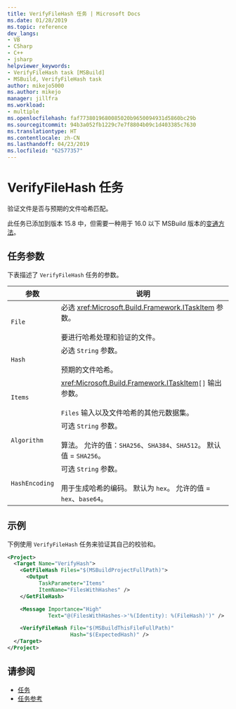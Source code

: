 ```yaml
---
title: VerifyFileHash 任务 | Microsoft Docs
ms.date: 01/28/2019
ms.topic: reference
dev_langs:
- VB
- CSharp
- C++
- jsharp
helpviewer_keywords:
- VerifyFileHash task [MSBuild]
- MSBuild, VerifyFileHash task
author: mikejo5000
ms.author: mikejo
manager: jillfra
ms.workload:
- multiple
ms.openlocfilehash: faf7738019680085020b9650094931d5860bc29b
ms.sourcegitcommit: 94b3a052fb1229c7e7f8804b09c1d403385c7630
ms.translationtype: HT
ms.contentlocale: zh-CN
ms.lasthandoff: 04/23/2019
ms.locfileid: "62577357"
---
```

# <a name="verifyfilehash-task"></a>VerifyFileHash 任务

验证文件是否与预期的文件哈希匹配。

此任务已添加到版本 15.8 中，但需要一种用于 16.0 以下 MSBuild 版本的[变通方法](https://github.com/Microsoft/msbuild/pull/3999#issuecomment-458193272)。

## <a name="task-parameters"></a>任务参数

 下表描述了 `VerifyFileHash` 任务的参数。

|参数|说明|
|---------------|-----------------|
|`File`|必选 <xref:Microsoft.Build.Framework.ITaskItem> 参数。<br /><br />要进行哈希处理和验证的文件。|
|`Hash`|必选 `String` 参数。<br /><br />预期的文件哈希。|
|`Items`|<xref:Microsoft.Build.Framework.ITaskItem>`[]` 输出参数。<br /><br />`Files` 输入以及文件哈希的其他元数据集。|
|`Algorithm`|可选 `String` 参数。<br /><br />算法。 允许的值：`SHA256`、`SHA384`、`SHA512`。 默认值 = `SHA256`。|
|`HashEncoding`|可选 `String` 参数。<br /><br />用于生成哈希的编码。 默认为 `hex`。 允许的值 = `hex`、`base64`。|

## <a name="example"></a>示例

下例使用 `VerifyFileHash` 任务来验证其自己的校验和。

```xml
<Project>
  <Target Name="VerifyHash">
    <GetFileHash Files="$(MSBuildProjectFullPath)">
      <Output
          TaskParameter="Items"
          ItemName="FilesWithHashes" />
    </GetFileHash>

    <Message Importance="High"
             Text="@(FilesWithHashes->'%(Identity): %(FileHash)')" />

    <VerifyFileHash File="$(MSBuildThisFileFullPath)"
                    Hash="$(ExpectedHash)" />
  </Target>
</Project>
```

## <a name="see-also"></a>请参阅

- [任务](../msbuild/msbuild-tasks.md)
- [任务参考](../msbuild/msbuild-task-reference.md)